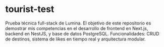 # tourist-test
Prueba técnica full-stack de Lumina. El objetivo de este repositorio es demostrar mis competencias en el desarrollo de frontend en Next.js, backend en NestJS, y base de datos PostgreSQL. Funcionalidades: CRUD de destinos, sistema de likes en tiempo real y arquitectura modular.
